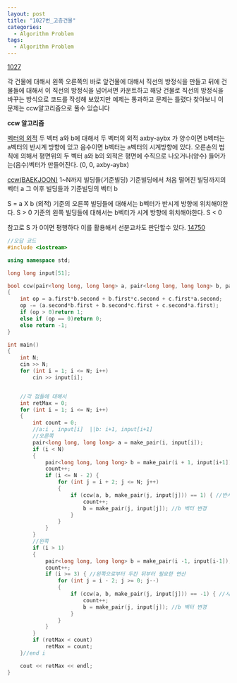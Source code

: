 ```yaml
---
layout: post
title: "1027번_고층건물"
categories:
  - Algorithm Problem
tags:
  - Algorithm Problem
---
```


[1027](https://www.acmicpc.net/problem/1027)

각 건물에 대해서 왼쪽 오른쪽의 바로 앞건물에 대해서 직선의 방정식을 만들고 뒤에 건물들에 대해서 이 직선의 방정식을 넘어서면 카운트하고 해당 건물로 직선의 방정식을 바꾸는 방식으로 코드를 작성해 보았지만 예제는 통과하고 문제는 틀렸다
찾아보니 이 문제는 ccw알고리즘으로 풀수 있습니다

**ccw 알고리즘**

[벡터의 외적](http://bowbowbow.tistory.com/14)
두 벡터 a와 b에 대해서 두 벡터의 외적 axby-aybx 가 양수이면 b벡터는 a벡터의 반시계 방향에 있고 음수이면 b벡터는 a벡터의 시계방향에 있다.
오른손의 법칙에 의해서 평면위의 두 벡터 a와 b의 외적은 평면에 수직으로 나오거나(양수) 들어가는(음수)벡터가 만들어진다. (0, 0, axby-aybx)

[ccw(BAEKJOON)](https://www.acmicpc.net/blog/view/27)
1~N까지 빌딩들(기준빌딩)
기준빌딩에서 처음 떨어진 빌딩까지의 벡터 a
그 이후 빌딩들과 기준빌딩의 벡터 b

S = a X b   (외적)
기준의 오른쪽 빌딩들에 대해서는 b벡터가 반시계 방향에 위치해야한다. S > 0
기준의 왼쪽 빌딩들에 대해서는 b벡터가 시계 방향에 위치해야한다. S < 0

참고로 S 가 0이면 평행하다
이를 활용해서 선분교차도 판단할수 있다.
[14750](https://www.acmicpc.net/problem/14750)


```c++
//오답 코드
#include <iostream>

using namespace std;

long long input[51];

bool ccw(pair<long long, long long> a, pair<long long, long long> b, pair<long long, long long> c)
{
	int op = a.first*b.second + b.first*c.second + c.first*a.second;
	op -= (a.second*b.first + b.second*c.first + c.second*a.first);
	if (op > 0)return 1;
	else if (op == 0)return 0;
	else return -1;
}

int main()
{
	int N;
	cin >> N;
	for (int i = 1; i <= N; i++)
		cin >> input[i];


	//각 점들에 대해서
	int retMax = 0;
	for (int i = 1; i <= N; i++)
	{
		int count = 0;
		//a:i , input[i]  ||b: i+1, input[i+1]
		//오른쪽
		pair<long long, long long> a = make_pair(i, input[i]);
		if (i < N)
		{
			pair<long long, long long> b = make_pair(i + 1, input[i+1]);
			count++;
			if (i <= N - 2) {
				for (int j = i + 2; j <= N; j++)
				{
					if (ccw(a, b, make_pair(j, input[j])) == 1) { //반시계방향 보인다
						count++;
						b = make_pair(j, input[j]); //b 벡터 변경
					}
				}
			}
		}
		//왼쪽
		if (i > 1)
		{
			pair<long long, long long> b = make_pair(i -1, input[i-1]);
			count++;
			if (i >= 3) { //왼쪽으로부터 두칸 뒤부터 필요한 연산
				for (int j = i - 2; j >= 0; j--)
				{
					if (ccw(a, b, make_pair(j, input[j])) == -1) { //시계방향 보인다
						count++;
						b = make_pair(j, input[j]); //b 벡터 변경
					}
				}
			}
		}
		if (retMax < count)
			retMax = count;
	}//end i

	cout << retMax << endl;
}
```
